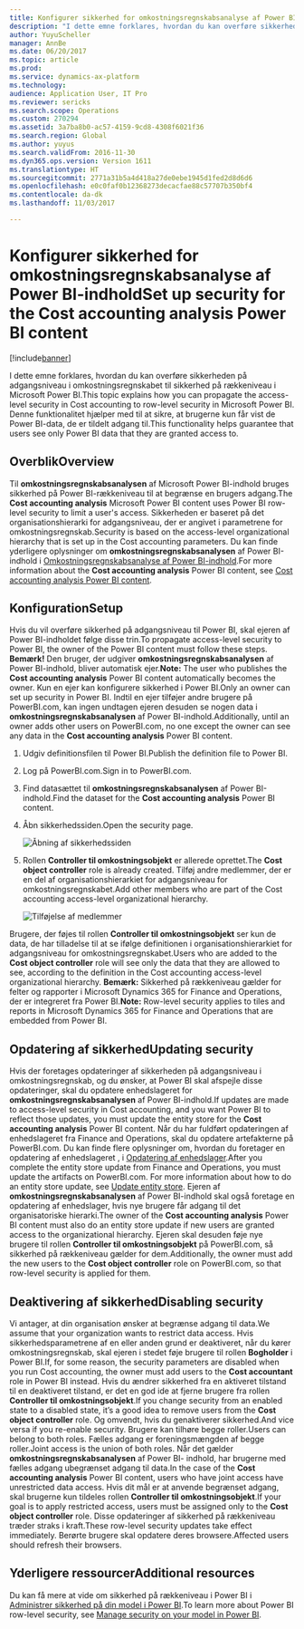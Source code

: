 ```yaml
---
title: Konfigurer sikkerhed for omkostningsregnskabsanalyse af Power BI-indhold
description: "I dette emne forklares, hvordan du kan overføre sikkerheden på adgangsniveau i omkostningsregnskabet til sikkerhed på rækkeniveau i Microsoft Power BI. Denne funktionalitet hjælper med til at sikre, at brugerne kun får vist de Power BI-data, de er tildelt adgang til."
author: YuyuScheller
manager: AnnBe
ms.date: 06/20/2017
ms.topic: article
ms.prod: 
ms.service: dynamics-ax-platform
ms.technology: 
audience: Application User, IT Pro
ms.reviewer: sericks
ms.search.scope: Operations
ms.custom: 270294
ms.assetid: 3a7ba8b0-ac57-4159-9cd8-4308f6021f36
ms.search.region: Global
ms.author: yuyus
ms.search.validFrom: 2016-11-30
ms.dyn365.ops.version: Version 1611
ms.translationtype: HT
ms.sourcegitcommit: 2771a31b5a4d418a27de0ebe1945d1fed2d8d6d6
ms.openlocfilehash: e0c0faf0b12368273decacfae88c57707b350bf4
ms.contentlocale: da-dk
ms.lasthandoff: 11/03/2017

---
```


# <a name="set-up-security-for-the-cost-accounting-analysis-power-bi-content"></a><span data-ttu-id="bf30d-104">Konfigurer sikkerhed for omkostningsregnskabsanalyse af Power BI-indhold</span><span class="sxs-lookup"><span data-stu-id="bf30d-104">Set up security for the Cost accounting analysis Power BI content</span></span>

[!include[banner](../includes/banner.md)]


<span data-ttu-id="bf30d-105">I dette emne forklares, hvordan du kan overføre sikkerheden på adgangsniveau i omkostningsregnskabet til sikkerhed på rækkeniveau i Microsoft Power BI.</span><span class="sxs-lookup"><span data-stu-id="bf30d-105">This topic explains how you can propagate the access-level security in Cost accounting to row-level security in Microsoft Power BI.</span></span> <span data-ttu-id="bf30d-106">Denne funktionalitet hjælper med til at sikre, at brugerne kun får vist de Power BI-data, de er tildelt adgang til.</span><span class="sxs-lookup"><span data-stu-id="bf30d-106">This functionality helps guarantee that users see only Power BI data that they are granted access to.</span></span>

<a name="overview"></a><span data-ttu-id="bf30d-107">Overblik</span><span class="sxs-lookup"><span data-stu-id="bf30d-107">Overview</span></span>
--------

<span data-ttu-id="bf30d-108">Til **omkostningsregnskabsanalysen** af Microsoft Power BI-indhold bruges sikkerhed på Power BI-rækkeniveau til at begrænse en brugers adgang.</span><span class="sxs-lookup"><span data-stu-id="bf30d-108">The **Cost accounting analysis** Microsoft Power BI content uses Power BI row-level security to limit a user's access.</span></span> <span data-ttu-id="bf30d-109">Sikkerheden er baseret på det organisationshierarki for adgangsniveau, der er angivet i parametrene for omkostningsregnskab.</span><span class="sxs-lookup"><span data-stu-id="bf30d-109">Security is based on the access-level organizational hierarchy that is set up in the Cost accounting parameters.</span></span> <span data-ttu-id="bf30d-110">Du kan finde yderligere oplysninger om **omkostningsregnskabsanalysen** af Power BI-indhold i [Omkostningsregnskabsanalyse af Power BI-indhold](cost-accounting-analysis-content-pack.md).</span><span class="sxs-lookup"><span data-stu-id="bf30d-110">For more information about the **Cost accounting analysis** Power BI content, see [Cost accounting analysis Power BI content](cost-accounting-analysis-content-pack.md).</span></span>

## <a name="setup"></a><span data-ttu-id="bf30d-111">Konfiguration</span><span class="sxs-lookup"><span data-stu-id="bf30d-111">Setup</span></span>
<span data-ttu-id="bf30d-112">Hvis du vil overføre sikkerhed på adgangsniveau til Power BI, skal ejeren af Power BI-indholdet følge disse trin.</span><span class="sxs-lookup"><span data-stu-id="bf30d-112">To propagate access-level security to Power BI, the owner of the Power BI content must follow these steps.</span></span> <span data-ttu-id="bf30d-113">**Bemærk!** Den bruger, der udgiver **omkostningsregnskabsanalysen** af Power BI-indhold, bliver automatisk ejer.</span><span class="sxs-lookup"><span data-stu-id="bf30d-113">**Note:** The user who publishes the **Cost accounting analysis** Power BI content automatically becomes the owner.</span></span> <span data-ttu-id="bf30d-114">Kun en ejer kan konfigurere sikkerhed i Power BI.</span><span class="sxs-lookup"><span data-stu-id="bf30d-114">Only an owner can set up security in Power BI.</span></span> <span data-ttu-id="bf30d-115">Indtil en ejer tilføjer andre brugere på PowerBI.com, kan ingen undtagen ejeren desuden se nogen data i **omkostningsregnskabsanalysen** af Power BI-indhold.</span><span class="sxs-lookup"><span data-stu-id="bf30d-115">Additionally, until an owner adds other users on PowerBI.com, no one except the owner can see any data in the **Cost accounting analysis** Power BI content.</span></span>

1.  <span data-ttu-id="bf30d-116">Udgiv definitionsfilen til Power BI.</span><span class="sxs-lookup"><span data-stu-id="bf30d-116">Publish the definition file to Power BI.</span></span>
2.  <span data-ttu-id="bf30d-117">Log på PowerBI.com.</span><span class="sxs-lookup"><span data-stu-id="bf30d-117">Sign in to PowerBI.com.</span></span>
3.  <span data-ttu-id="bf30d-118">Find datasættet til **omkostningsregnskabsanalysen** af Power BI-indhold.</span><span class="sxs-lookup"><span data-stu-id="bf30d-118">Find the dataset for the **Cost accounting analysis** Power BI content.</span></span>
4.  <span data-ttu-id="bf30d-119">Åbn sikkerhedssiden.</span><span class="sxs-lookup"><span data-stu-id="bf30d-119">Open the security page.</span></span> 

    ![Åbning af sikkerhedssiden](./media/CA-picture-1.png)

5.  <span data-ttu-id="bf30d-121">Rollen **Controller til omkostningsobjekt** er allerede oprettet.</span><span class="sxs-lookup"><span data-stu-id="bf30d-121">The **Cost object controller** role is already created.</span></span> <span data-ttu-id="bf30d-122">Tilføj andre medlemmer, der er en del af organisationshierarkiet for adgangsniveau for omkostningsregnskabet.</span><span class="sxs-lookup"><span data-stu-id="bf30d-122">Add other members who are part of the Cost accounting access-level organizational hierarchy.</span></span> 

    ![Tilføjelse af medlemmer](./media/CA-picture-2.png)

<span data-ttu-id="bf30d-124">Brugere, der føjes til rollen **Controller til omkostningsobjekt** ser kun de data, de har tilladelse til at se ifølge definitionen i organisationshierarkiet for adgangsniveau for omkostningsregnskabet.</span><span class="sxs-lookup"><span data-stu-id="bf30d-124">Users who are added to the **Cost object controller** role will see only the data that they are allowed to see, according to the definition in the Cost accounting access-level organizational hierarchy.</span></span> <span data-ttu-id="bf30d-125">**Bemærk:** Sikkerhed på rækkeniveau gælder for felter og rapporter i Microsoft Dynamics 365 for Finance and Operations, der er integreret fra Power BI.</span><span class="sxs-lookup"><span data-stu-id="bf30d-125">**Note:** Row-level security applies to tiles and reports in Microsoft Dynamics 365 for Finance and Operations that are embedded from Power BI.</span></span>

## <a name="updating-security"></a><span data-ttu-id="bf30d-126">Opdatering af sikkerhed</span><span class="sxs-lookup"><span data-stu-id="bf30d-126">Updating security</span></span>
<span data-ttu-id="bf30d-127">Hvis der foretages opdateringer af sikkerheden på adgangsniveau i omkostningsregnskab, og du ønsker, at Power BI skal afspejle disse opdateringer, skal du opdatere enhedslageret for **omkostningsregnskabsanalysen** af Power BI-indhold.</span><span class="sxs-lookup"><span data-stu-id="bf30d-127">If updates are made to access-level security in Cost accounting, and you want Power BI to reflect those updates, you must update the entity store for the **Cost accounting analysis** Power BI content.</span></span> <span data-ttu-id="bf30d-128">Når du har fuldført opdateringen af enhedslageret fra Finance and Operations, skal du opdatere artefakterne på PowerBI.com. Du kan finde flere oplysninger om, hvordan du foretager en opdatering af enhedslageret , i [Opdatering af enhedslager](power-bi-integration-entity-store.md#update-entity-store).</span><span class="sxs-lookup"><span data-stu-id="bf30d-128">After you complete the entity store update from Finance and Operations, you must update the artifacts on PowerBI.com. For more information about how to do an entity store update, see [Update entity store](power-bi-integration-entity-store.md#update-entity-store).</span></span> <span data-ttu-id="bf30d-129">Ejeren af **omkostningsregnskabsanalysen** af Power BI-indhold skal også foretage en opdatering af enhedslager, hvis nye brugere får adgang til det organisatoriske hierarki.</span><span class="sxs-lookup"><span data-stu-id="bf30d-129">The owner of the **Cost accounting analysis** Power BI content must also do an entity store update if new users are granted access to the organizational hierarchy.</span></span> <span data-ttu-id="bf30d-130">Ejeren skal desuden føje nye brugere til rollen **Controller til omkostningsobjekt** på PowerBI.com, så sikkerhed på rækkeniveau gælder for dem.</span><span class="sxs-lookup"><span data-stu-id="bf30d-130">Additionally, the owner must add the new users to the **Cost object controller** role on PowerBI.com, so that row-level security is applied for them.</span></span>

## <a name="disabling-security"></a><span data-ttu-id="bf30d-131">Deaktivering af sikkerhed</span><span class="sxs-lookup"><span data-stu-id="bf30d-131">Disabling security</span></span>
<span data-ttu-id="bf30d-132">Vi antager, at din organisation ønsker at begrænse adgang til data.</span><span class="sxs-lookup"><span data-stu-id="bf30d-132">We assume that your organization wants to restrict data access.</span></span> <span data-ttu-id="bf30d-133">Hvis sikkerhedsparametrene af en eller anden grund er deaktiveret, når du kører omkostningsregnskab, skal ejeren i stedet føje brugere til rollen **Bogholder** i Power BI.</span><span class="sxs-lookup"><span data-stu-id="bf30d-133">If, for some reason, the security parameters are disabled when you run Cost accounting, the owner must add users to the **Cost accountant** role in Power BI instead.</span></span> <span data-ttu-id="bf30d-134">Hvis du ændrer sikkerhed fra en aktiveret tilstand til en deaktiveret tilstand, er det en god ide at fjerne brugere fra rollen **Controller til omkostningsobjekt**.</span><span class="sxs-lookup"><span data-stu-id="bf30d-134">If you change security from an enabled state to a disabled state, it’s a good idea to remove users from the **Cost object controller** role.</span></span> <span data-ttu-id="bf30d-135">Og omvendt, hvis du genaktiverer sikkerhed.</span><span class="sxs-lookup"><span data-stu-id="bf30d-135">And vice versa if you re-enable security.</span></span> <span data-ttu-id="bf30d-136">Brugere kan tilhøre begge roller.</span><span class="sxs-lookup"><span data-stu-id="bf30d-136">Users can belong to both roles.</span></span> <span data-ttu-id="bf30d-137">Fælles adgang er foreningsmængden af begge roller.</span><span class="sxs-lookup"><span data-stu-id="bf30d-137">Joint access is the union of both roles.</span></span> <span data-ttu-id="bf30d-138">Når det gælder **omkostningsregnskabsanalysen** af Power BI- indhold, har brugerne med fælles adgang ubegrænset adgang til data.</span><span class="sxs-lookup"><span data-stu-id="bf30d-138">In the case of the **Cost accounting analysis** Power BI content, users who have joint access have unrestricted data access.</span></span> <span data-ttu-id="bf30d-139">Hvis dit mål er at anvende begrænset adgang, skal brugerne kun tildeles rollen **Controller til omkostningsobjekt**.</span><span class="sxs-lookup"><span data-stu-id="bf30d-139">If your goal is to apply restricted access, users must be assigned only to the **Cost object controller** role.</span></span> <span data-ttu-id="bf30d-140">Disse opdateringer af sikkerhed på rækkeniveau træder straks i kraft.</span><span class="sxs-lookup"><span data-stu-id="bf30d-140">These row-level security updates take effect immediately.</span></span> <span data-ttu-id="bf30d-141">Berørte brugere skal opdatere deres browsere.</span><span class="sxs-lookup"><span data-stu-id="bf30d-141">Affected users should refresh their browsers.</span></span>

## <a name="additional-resources"></a><span data-ttu-id="bf30d-142">Yderligere ressourcer</span><span class="sxs-lookup"><span data-stu-id="bf30d-142">Additional resources</span></span>
<span data-ttu-id="bf30d-143">Du kan få mere at vide om sikkerhed på rækkeniveau i Power BI i [Administrer sikkerhed på din model i Power BI](https://powerbi.microsoft.com/en-us/documentation/powerbi-admin-rls/#manage-security-on-your-model).</span><span class="sxs-lookup"><span data-stu-id="bf30d-143">To learn more about Power BI row-level security, see [Manage security on your model in Power BI](https://powerbi.microsoft.com/en-us/documentation/powerbi-admin-rls/#manage-security-on-your-model).</span></span>




